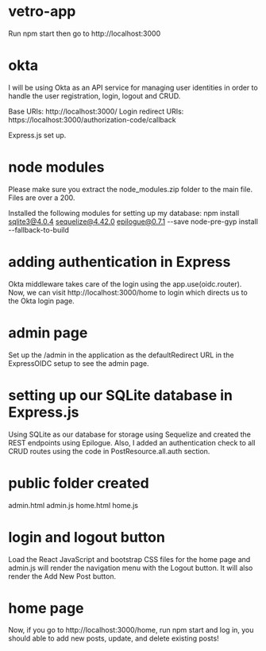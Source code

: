 # vetro-app
Run npm start then go to http://localhost:3000

# okta
I will be using Okta as an API service for managing user identities in order to handle the user registration, login, logout and CRUD.

Base URIs: http://localhost:3000/
Login redirect URIs: https://localhost:3000/authorization-code/callback

Express.js set up. 

# node modules
Please make sure you extract the node_modules.zip folder to the main file. Files are over a 200.

Installed the following modules for setting up my database:
npm install sqlite3@4.0.4 sequelize@4.42.0 epilogue@0.7.1 --save 
node-pre-gyp install --fallback-to-build

# adding authentication in Express
Okta middleware takes care of the login using the app.use(oidc.router). 
Now, we can visit http://localhost:3000/home to login which directs us to the Okta login page.

# admin page
Set up the /admin in the application as the defaultRedirect URL in the ExpressOIDC setup to see the admin page.

# setting up our SQLite database in Express.js
Using SQLite as our database for storage using Sequelize and created the REST endpoints using Epilogue. Also, I added an authentication check to all CRUD routes using the code in PostResource.all.auth section. 

# public folder created
admin.html 
admin.js 
home.html 
home.js 

# login and logout button
Load the React JavaScript and bootstrap CSS files for the home page and admin.js will render the navigation menu with the Logout button. It will also render the Add New Post button.

# home page
Now, if you go to http://localhost:3000/home, run npm start and log in, you should able to add new posts, update, and delete existing posts!
